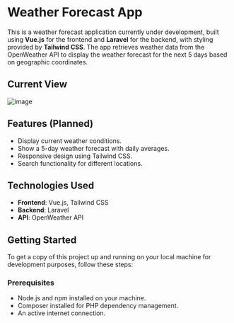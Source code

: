 # Weather Forecast App

This is a weather forecast application currently under development, built using **Vue.js** for the frontend and **Laravel** for the backend, with styling provided by **Tailwind CSS**. The app retrieves weather data from the OpenWeather API to display the weather forecast for the next 5 days based on geographic coordinates.

## Current View

![image](https://github.com/user-attachments/assets/9e7652e5-c315-4e01-9559-f2c61990781f)

## Features (Planned)

- Display current weather conditions.
- Show a 5-day weather forecast with daily averages.
- Responsive design using Tailwind CSS.
- Search functionality for different locations.

## Technologies Used

- **Frontend**: Vue.js, Tailwind CSS
- **Backend**: Laravel
- **API**: OpenWeather API

## Getting Started

To get a copy of this project up and running on your local machine for development purposes, follow these steps:

### Prerequisites

- Node.js and npm installed on your machine.
- Composer installed for PHP dependency management.
- An active internet connection.
